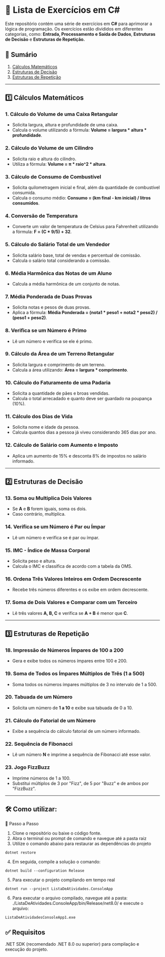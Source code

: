 ﻿# 📘 Lista de Exercícios em C#

Este repositório contém uma série de exercícios em **C#** para aprimorar a lógica de programação. Os exercícios estão divididos em diferentes categorias, como: **Entrada, Processamento e Saída de Dados**, **Estruturas de Decisão** e **Estruturas de Repetição.**

## 📌 Sumário

1. [Cálculos Matemáticos](#1️⃣-cálculos-matemáticos)
2. [Estruturas de Decisão](#2️⃣-estruturas-de-decisão)
3. [Estruturas de Repetição](#3️⃣-estruturas-de-repetição)

---

## 1️⃣ Cálculos Matemáticos

### 1. Cálculo do Volume de uma Caixa Retangular
- Solicita largura, altura e profundidade de uma caixa.
- Calcula o volume utilizando a fórmula: **Volume = largura * altura * profundidade**.

### 2. Cálculo do Volume de um Cilindro
- Solicita raio e altura do cilindro.
- Utiliza a fórmula: **Volume = π * raio^2 * altura**.

### 3. Cálculo de Consumo de Combustível
- Solicita quilometragem inicial e final, além da quantidade de combustível consumida.
- Calcula o consumo médio: **Consumo = (km final - km inicial) / litros consumidos**.

### 4. Conversão de Temperatura
- Converte um valor de temperatura de Celsius para Fahrenheit utilizando a fórmula: **F = (C * 9/5) + 32**.

### 5. Cálculo do Salário Total de um Vendedor
- Solicita salário base, total de vendas e percentual de comissão.
- Calcula o salário total considerando a comissão.

### 6. Média Harmônica das Notas de um Aluno
- Calcula a média harmônica de um conjunto de notas.

### 7. Média Ponderada de Duas Provas
- Solicita notas e pesos de duas provas.
- Aplica a fórmula: **Média Ponderada = (nota1 * peso1 + nota2 * peso2) / (peso1 + peso2)**.

### 8. Verifica se um Número é Primo
- Lê um número e verifica se ele é primo.

### 9. Cálculo da Área de um Terreno Retangular
- Solicita largura e comprimento de um terreno.
- Calcula a área utilizando: **Área = largura * comprimento**.

### 10. Cálculo do Faturamento de uma Padaria
- Solicita a quantidade de pães e broas vendidas.
- Calcula o total arrecadado e quanto deve ser guardado na poupança (10%).

### 11. Cálculo dos Dias de Vida
- Solicita nome e idade da pessoa.
- Calcula quantos dias a pessoa já viveu considerando 365 dias por ano.

### 12. Cálculo de Salário com Aumento e Imposto
- Aplica um aumento de 15% e desconta 8% de impostos no salário informado.

---

## 2️⃣ Estruturas de Decisão

### 13. Soma ou Multiplica Dois Valores
- Se **A** e **B** forem iguais, soma os dois.
- Caso contrário, multiplica.

### 14. Verifica se um Número é Par ou Ímpar
- Lê um número e verifica se é par ou ímpar.

### 15. IMC - Índice de Massa Corporal
- Solicita peso e altura.
- Calcula o IMC e classifica de acordo com a tabela da OMS.

### 16. Ordena Três Valores Inteiros em Ordem Decrescente
- Recebe três números diferentes e os exibe em ordem decrescente.

### 17. Soma de Dois Valores e Comparar com um Terceiro
- Lê três valores **A, B, C** e verifica se **A + B** é menor que **C**.

---

## 3️⃣ Estruturas de Repetição

### 18. Impressão de Números Ímpares de 100 a 200
- Gera e exibe todos os números ímpares entre 100 e 200.

### 19. Soma de Todos os Ímpares Múltiplos de Três (1 a 500)
- Soma todos os números ímpares múltiplos de 3 no intervalo de 1 a 500.

### 20. Tabuada de um Número
- Solicita um número de **1 a 10** e exibe sua tabuada de 0 a 10.

### 21. Cálculo do Fatorial de um Número
- Exibe a sequência do cálculo fatorial de um número informado.

### 22. Sequência de Fibonacci
- Lê um número **N** e imprime a sequência de Fibonacci até esse valor.

### 23. Jogo FizzBuzz
- Imprime números de 1 a 100.
- Substitui múltiplos de 3 por "Fizz", de 5 por "Buzz" e de ambos por "FizzBuzz".

---

## 🛠 Como utilizar:
🚀 Passo a Passo

1. Clone o repositório ou baixe o código fonte.
2. Abra o terminal ou prompt de comando e navegue até a pasta raiz
3. Utilize o comando abaixo para restaurar as dependências do projeto

```
dotnet restore
```
4. Em seguida, compile a solução o comando:
```
dotnet build --configuration Release
```
5. Para executar o projeto compilando em tempo real
```
dotnet run --project ListaDeAtividades.ConsoleApp
```
6. Para executar o arquivo compilado, navegue até a pasta: ./ListaDeAtividades.ConsoleApp/bin/Release/net8.0/ e execute o arquivo:
```
ListaDeAtividadesConsoleApp1.exe
```

## ✅ Requisitos
.NET SDK (recomendado .NET 8.0 ou superior) para compilação e execução do projeto.